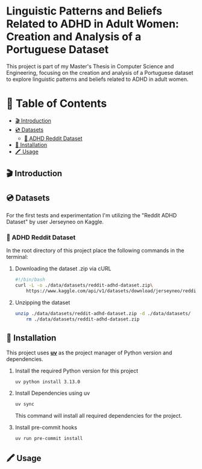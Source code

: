 # Linguistic Patterns and Beliefs Related to ADHD in Adult Women: Creation and Analysis of a Portuguese Dataset <!-- omit from toc -->
This project is part of my Master's Thesis in Computer Science and Engineering, focusing on the creation and analysis of a Portuguese dataset to explore linguistic patterns and beliefs related to ADHD in adult women.

# 📖 Table of Contents <!-- omit from toc -->

- [🎬 Introduction](#-introduction)
- [💿 Datasets](#-datasets)
    - [📝 ADHD Reddit Dataset](#-adhd-reddit-dataset)
- [💾 Installation](#-installation)
- [🖍️ Usage](#-usage)

## 🎬 Introduction
<!-- Add a brief introduction about the project and its objectives. -->


## 💿 Datasets
For the first tests and experimentation I'm utilizing the "Reddit ADHD Dataset" by user Jerseyneo on Kaggle.

### 📝 ADHD Reddit Dataset
In the root directory of this project place the following commands in the terminal:

1. Downloading the dataset .zip via cURL
    ```bash
    #!/bin/bash
    curl -L -o ./data/datasets/reddit-adhd-dataset.zip\
        https://www.kaggle.com/api/v1/datasets/download/jerseyneo/reddit-adhd-dataset
    ```
2. Unzipping the dataset
    ```bash
    unzip ./data/datasets/reddit-adhd-dataset.zip -d ./data/datasets/
        rm ./data/datasets/reddit-adhd-dataset.zip
    ```


## 💾 Installation
This project uses **[uv](https://docs.astral.sh/uv/getting-started/installation/#installing-uv)** as the project manager of Python version and dependencies.

1. Install the required Python version for this project
    ```bash
    uv python install 3.13.0
    ```

2. Install Dependencies using uv
    ```bash
    uv sync
    ```
    This command will install all required dependencies for the project.

3. Install pre-commit hooks
    ```bash
    uv run pre-commit install
    ```


## 🖍️ Usage
<!-- Explain how to use the project, including examples if necessary. -->


